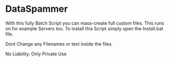 # DataSpammer
With this fully Batch Script you can mass-create full custom files. This runs on for example Servers too.
To install this Script simply open the Install.bat file.

Dont Change any Filenames or text inside the files.

No Liability.
Only Private Use
